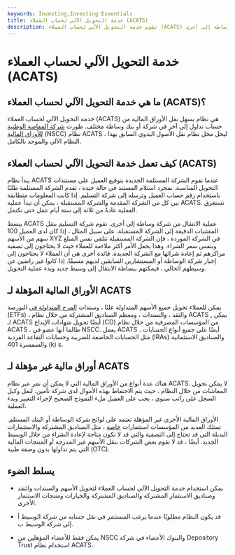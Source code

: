 ```yaml
---
keywords: Investing,Investing Essentials
title: خدمة التحويل الآلي لحساب العملاء (ACATS)
description: تقوم خدمة التحويل الآلي لحساب العملاء (ACATS) بنقل الأوراق المالية من وساطة إلى أخرى.
---
```


# خدمة التحويل الآلي لحساب العملاء (ACATS)
## ما هي خدمة التحويل الآلي لحساب العملاء (ACATS)؟

خدمة التحويل الآلي لحساب العملاء (ACATS) هي نظام يسهل نقل الأوراق المالية من حساب تداول إلى آخر في شركة أو بنك وساطة مختلف. طورت [شركة المقاصة الوطنية للأوراق المالية](/nscc) (NSCC) نظام ACATS ، ليحل محل نظام نقل الأصول اليدوي السابق بهذا النظام الآلي والموحد بالكامل.

## كيف تعمل خدمة التحويل الآلي لحساب العملاء (ACATS)

يبدأ نظام ACATS عندما تقوم الشركة المستلمة الجديدة بتوقيع العميل على مستندات التحويل المناسبة. بمجرد استلام المستند في حالة جيدة ، تقدم الشركة المستلمة طلبًا باستخدام رقم حساب العميل وترسله إلى شركة التسليم. إذا كانت المعلومات متطابقة بين كل من الشركة المقدمة والشركة المستقبلة ، يمكن أن تبدأ عملية ACATS. تستغرق العملية عادةً من ثلاثة إلى ستة أيام عمل حتى تكتمل.

يبسط ACATS عملية الانتقال من شركة وساطة إلى أخرى. تقوم شركة التسليم بنقل المقتنيات الدقيقة إلى الشركة المستقبلة. على سبيل المثال ، إذا كان لدى العميل 100 سهم من الأسهم XYZ في الشركة الموردة ، فإن الشركة المستقبلة تتلقى نفس المبلغ وبنفس سعر الشراء. وهذا يجعل الأمر أكثر ملاءمة للعملاء حيث لا يحتاجون إلى تصفية مراكزهم ثم إعادة شرائها مع الشركة الجديدة. فائدة أخرى هي أن العملاء لا يحتاجون إلى إخبار شركة الوساطة أو المستشارين السابقين لديهم مسبقًا. إذا كانوا غير راضين عن وسيطهم الحالي ، فيمكنهم ببساطة الانتقال إلى وسيط جديد وبدء عملية التحويل.

## الأوراق المالية المؤهلة لـ ACATS

يمكن للعملاء تحويل جميع الأسهم المتداولة علنًا ، وسندات [المرح المتداولة في](/etf) البورصة (ETFs) ، والنقد ، والسندات ، ومعظم الصناديق المشتركة من خلال نظام ACATS [.](/etf) يمكن لـ ACATS أيضًا تحويل شهادات الإيداع (CD) من المؤسسات المصرفية من خلال نظام ACATS ، طالما أنها عضو في NSCC. يعمل ACATS أيضًا على جميع أنواع الحسابات ، مثل الحسابات الخاضعة للضريبة وحسابات التقاعد الفردية (IRAs) والصناديق الاستئمانية والسمسرة 401 (k) s.

## أوراق مالية غير مؤهلة لـ ACATS

هناك عدة أنواع من الأوراق المالية التي لا يمكن أن تمر عبر نظام ACATS. لا يمكن تحويل المعاشات من خلال النظام ، حيث يتم الاحتفاظ بهذه الأموال لدى شركة تأمين. لنقل وكيل السجل على راتب سنوي ، يجب على العميل ملء النموذج الصحيح لإجراء التغيير وبدء العملية.

الأوراق المالية الأخرى غير المؤهلة تعتمد على لوائح شركة الوساطة أو البنك المستلم. تمتلك العديد من المؤسسات استثمارات [خاصة](/proprietarytechnology) ، مثل الصناديق المشتركة والاستثمارات البديلة التي قد تحتاج إلى التصفية والتي قد لا تكون متاحة لإعادة الشراء من خلال الوسيط الجديد. أيضًا ، قد لا تقوم بعض الشركات بنقل الأسهم غير المدرجة أو المنتجات المالية التي يتم تداولها بدون وصفة طبية (OTC).

## يسلط الضوء

- يمكن استخدام خدمة التحويل الآلي لحساب العملاء لتحويل الأسهم والسندات والنقد وصناديق الاستثمار المشتركة والصناديق المشتركة والخيارات ومنتجات الاستثمار الأخرى.

- قد يكون النظام مطلوبًا عندما يرغب المستثمر في نقل حسابه من شركة الوسيط أ إلى شركة الوسيط ب.

- يمكن فقط للأعضاء المؤهلين من NSCC والبنوك الأعضاء في شركة Depository Trust استخدام نظام ACATS.

